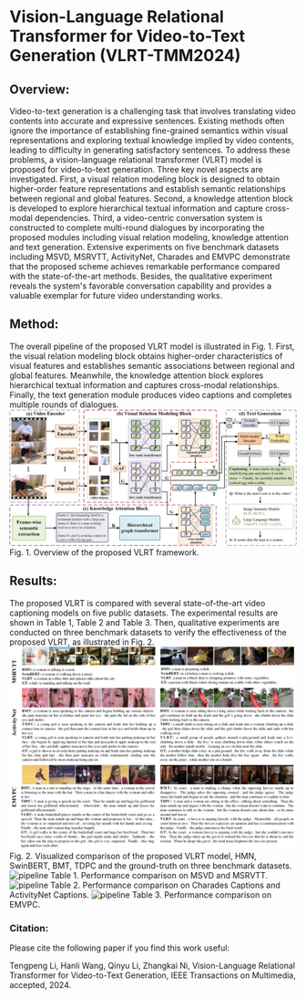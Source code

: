 # Vision-Language Relational Transformer for Video-to-Text Generation (VLRT-TMM2024)
## Overview:
Video-to-text generation is a challenging task that involves translating video contents into accurate and expressive sentences. Existing methods often ignore the importance of establishing fine-grained semantics within visual representations and exploring textual knowledge implied by video contents, leading to difficulty in generating satisfactory sentences. To address these problems, a vision-language relational transformer (VLRT) model is proposed for video-to-text generation. Three key novel aspects are investigated. First, a visual relation modeling block is designed to obtain higher-order feature representations and establish semantic relationships between regional and global features. Second, a knowledge attention block is developed to explore hierarchical textual information and capture cross-modal dependencies. Third, a video-centric conversation system is constructed to complete multi-round dialogues by incorporating the proposed modules including visual relation modeling, knowledge attention and text generation. Extensive experiments on five benchmark datasets including MSVD, MSRVTT, ActivityNet, Charades and EMVPC demonstrate that the proposed scheme achieves remarkable performance compared with the state-of-the-art methods. Besides, the qualitative experiment reveals the system's favorable conversation capability and provides a valuable exemplar for future video understanding works.
## Method:
The overall pipeline of the proposed VLRT model is illustrated in Fig. 1. First, the visual relation modeling block obtains higher-order characteristics of visual features and establishes semantic associations between regional and global features. Meanwhile, the knowledge attention block explores hierarchical textual information and captures cross-modal relationships. Finally, the text generation module produces video captions and completes multiple rounds of dialogues.
![pipeline](https://github.com/Tongji-MIC-Lab/VLRT/blob/main/maps/fig1.jpg)
Fig. 1. Overview of the proposed VLRT framework.
## Results:
The proposed VLRT is compared with several state-of-the-art video captioning models on five public datasets. The experimental results are shown in Table 1, Table 2 and Table 3. Then, qualitative experiments are conducted on three benchmark datasets to verify the effectiveness of the proposed VLRT, as illustrated in Fig. 2. 
![pipeline](https://github.com/Tongji-MIC-Lab/VLRT/blob/main/maps/fig4.jpg)
Fig. 2. Visualized comparison of the proposed VLRT model, HMN, SwinBERT, BMT, TDPC and the ground-truth on three benchmark datasets.
![pipeline](https://github.com/Tongji-MIC-Lab/VLRT/blob/main/maps/table1.jpg)
Table 1. Performance comparison on MSVD and MSRVTT.
![pipeline](https://github.com/Tongji-MIC-Lab/VLRT/blob/main/maps/table2.jpg)
Table 2. Performance comparison on Charades Captions and ActivityNet Captions.
![pipeline](https://github.com/Tongji-MIC-Lab/VLRT/blob/main/maps/table3.jpg)
Table 3. Performance comparison on EMVPC.

### Citation:

Please cite the following paper if you find this work useful:

Tengpeng Li, Hanli Wang, Qinyu Li, Zhangkai Ni, Vision-Language Relational Transformer for Video-to-Text Generation, IEEE Transactions on Multimedia, accepted, 2024.


